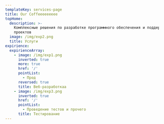 ```yaml
---
templateKey: services-page
title: Our Coffeeeeeeeee
topHome:
  description: >-
    Комплексные решения по разработке программного обеспечения и поддержке
    проектов
  image: /img/exp2.png
  title: Услуги
expirience:
  expirienceArray:
    - image: /img/exp1.png
      inverted: true
      more: true
      href: '/'
      pointList:
        - Прод
      reversed: true
      title: Веб-разработкаа
    - image: /img/exp3.png
      inverted: true
      href: '/'
      pointList:
        - Проведение тестов и прочего
      title: Тестирование
---
```


